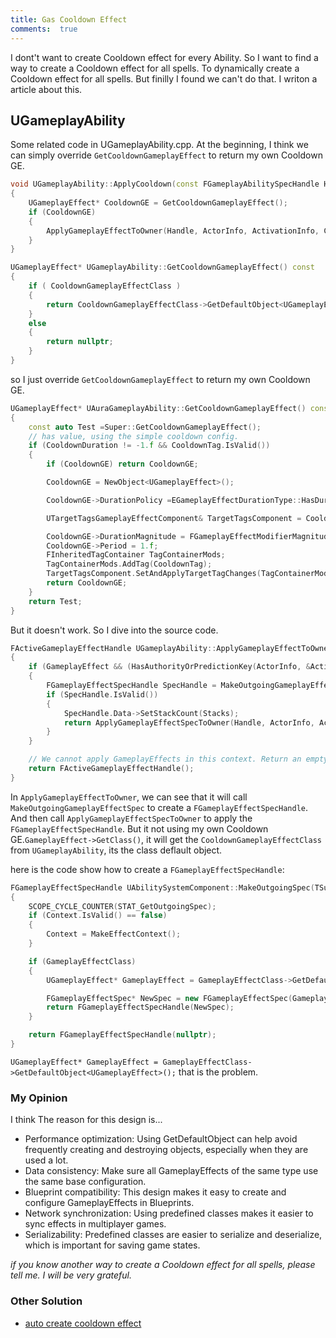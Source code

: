 ```yaml
---
title: Gas Cooldown Effect
comments:  true
---
```


I dont't want to create Cooldown effect  for every Ability. So I want to find a way to create a Cooldown effect for all spells. To dynamically create a Cooldown effect for all spells. But finilly I found we can't do that. I writon a article about this.

## UGameplayAbility
Some related code in UGameplayAbility.cpp. At the beginning, I think we can simply override `GetCooldownGameplayEffect` to return my own Cooldown GE.

```cpp
void UGameplayAbility::ApplyCooldown(const FGameplayAbilitySpecHandle Handle, const FGameplayAbilityActorInfo* ActorInfo, const FGameplayAbilityActivationInfo ActivationInfo) const
{
	UGameplayEffect* CooldownGE = GetCooldownGameplayEffect();
	if (CooldownGE)
	{
		ApplyGameplayEffectToOwner(Handle, ActorInfo, ActivationInfo, CooldownGE, GetAbilityLevel(Handle, ActorInfo));
	}
}

UGameplayEffect* UGameplayAbility::GetCooldownGameplayEffect() const
{
	if ( CooldownGameplayEffectClass )
	{
		return CooldownGameplayEffectClass->GetDefaultObject<UGameplayEffect>();
	}
	else
	{
		return nullptr;
	}
}
```

so I just override `GetCooldownGameplayEffect` to return my own Cooldown GE.

```cpp
UGameplayEffect* UAuraGameplayAbility::GetCooldownGameplayEffect() const
{
	const auto Test =Super::GetCooldownGameplayEffect();
	// has value, using the simple cooldown config.
	if (CooldownDuration != -1.f && CooldownTag.IsValid())
	{
		if (CooldownGE) return CooldownGE;

		CooldownGE = NewObject<UGameplayEffect>();

		CooldownGE->DurationPolicy =EGameplayEffectDurationType::HasDuration;

		UTargetTagsGameplayEffectComponent& TargetTagsComponent = CooldownGE->FindOrAddComponent<UTargetTagsGameplayEffectComponent>();

		CooldownGE->DurationMagnitude = FGameplayEffectModifierMagnitude(FScalableFloat(CooldownDuration));
		CooldownGE->Period = 1.f;
		FInheritedTagContainer TagContainerMods;
		TagContainerMods.AddTag(CooldownTag);
		TargetTagsComponent.SetAndApplyTargetTagChanges(TagContainerMods);
 		return CooldownGE;
	}
	return Test;
}
```

But it doesn't work. So I dive into the source code. 
```cpp
FActiveGameplayEffectHandle UGameplayAbility::ApplyGameplayEffectToOwner(const FGameplayAbilitySpecHandle Handle, const FGameplayAbilityActorInfo* ActorInfo, const FGameplayAbilityActivationInfo ActivationInfo, const UGameplayEffect* GameplayEffect, float GameplayEffectLevel, int32 Stacks) const
{
	if (GameplayEffect && (HasAuthorityOrPredictionKey(ActorInfo, &ActivationInfo)))
	{
		FGameplayEffectSpecHandle SpecHandle = MakeOutgoingGameplayEffectSpec(Handle, ActorInfo, ActivationInfo, GameplayEffect->GetClass(), GameplayEffectLevel);
		if (SpecHandle.IsValid())
		{
			SpecHandle.Data->SetStackCount(Stacks);
			return ApplyGameplayEffectSpecToOwner(Handle, ActorInfo, ActivationInfo, SpecHandle);
		}
	}

	// We cannot apply GameplayEffects in this context. Return an empty handle.
	return FActiveGameplayEffectHandle();
}
```
In `ApplyGameplayEffectToOwner`, we can see that it will call `MakeOutgoingGameplayEffectSpec` to create a `FGameplayEffectSpecHandle`. And then call `ApplyGameplayEffectSpecToOwner` to apply the `FGameplayEffectSpecHandle`. But it not using my own Cooldown GE.`GameplayEffect->GetClass()`, it will get the `CooldownGameplayEffectClass` from `UGameplayAbility`, its the class deflault object.

here is the code show how to create a `FGameplayEffectSpecHandle`:
```cpp
FGameplayEffectSpecHandle UAbilitySystemComponent::MakeOutgoingSpec(TSubclassOf<UGameplayEffect> GameplayEffectClass, float Level, FGameplayEffectContextHandle Context) const
{
	SCOPE_CYCLE_COUNTER(STAT_GetOutgoingSpec);
	if (Context.IsValid() == false)
	{
		Context = MakeEffectContext();
	}

	if (GameplayEffectClass)
	{
		UGameplayEffect* GameplayEffect = GameplayEffectClass->GetDefaultObject<UGameplayEffect>();

		FGameplayEffectSpec* NewSpec = new FGameplayEffectSpec(GameplayEffect, Context, Level);
		return FGameplayEffectSpecHandle(NewSpec);
	}

	return FGameplayEffectSpecHandle(nullptr);
}
```
`UGameplayEffect* GameplayEffect = GameplayEffectClass->GetDefaultObject<UGameplayEffect>();` that is the problem.

### My Opinion
 
I think The reason for this design is...

- Performance optimization: Using GetDefaultObject can help avoid frequently creating and destroying objects, especially when they are used a lot.
- Data consistency: Make sure all GameplayEffects of the same type use the same base configuration.
- Blueprint compatibility: This design makes it easy to create and configure GameplayEffects in Blueprints.
- Network synchronization: Using predefined classes makes it easier to sync effects in multiplayer games.
- Serializability: Predefined classes are easier to serialize and deserialize, which is important for saving game states.


*if you know another way to create a Cooldown effect for all spells, please tell me. I will be very grateful.*

### Other Solution
 - [auto create cooldown effect](../Tools/01EditorModule.md)
